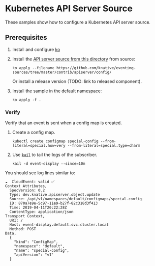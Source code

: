 # Kubernetes API Server Source

These samples show how to configure a Kubernetes API server source.

## Prerequisites

1. Install and configure [ko](https://www.knative.dev/v0.3-docs/concepts/resources/)

1. Install the [API server source from this directory](../config/) from source:

   ```shell
   ko apply --filename https://github.com/knative/eventing-sources/tree/master/contrib/apiserver/config/
   ```

   Or install a release version (TODO: link to released component).

1. Install the sample in the default namespace:

   ```shell
   ko apply -f .
   ```

### Verify

Verify that an event is sent when a config map is created.

1. Create a config map.

   ```shell
   kubectl create configmap special-config --from-literal=special.how=very --from-literal=special.type=charm
   ```

1. Use [`kail`](https://github.com/boz/kail) to tail the logs of the subscriber.

   ```shell
   kail -d event-display --since=10m
   ```

You should see log lines similar to:

```
☁️  CloudEvent: valid ✅
Context Attributes,
  SpecVersion: 0.2
  Type: dev.knative.apiserver.object.update
  Source: /api/v1/namespaces/default/configmaps/special-config
  ID: 870a7e9e-5c97-11e9-b27f-82c318d3f413
  Time: 2019-04-11T20:22:28Z
  ContentType: application/json
Transport Context,
  URI: /
  Host: event-display.default.svc.cluster.local
  Method: POST
Data,
  {
    "kind": "ConfigMap",
    "namespace": "default",
    "name": "special-config",
    "apiVersion": "v1"
  }
```
